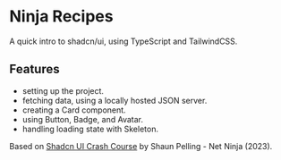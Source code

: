 # Ninja Recipes

A quick intro to shadcn/ui, using TypeScript and TailwindCSS.

<!-- <p align="center">
    <img src="screenshot.png">
</p> -->

## Features

- setting up the project.
- fetching data, using a locally hosted JSON server.
- creating a Card component.
- using Button, Badge, and Avatar.
- handling loading state with Skeleton.

Based on [Shadcn UI Crash Course](https://www.youtube.com/playlist?list=PL4cUxeGkcC9h1NXLUuiAQ7c4UtdEInqma) by Shaun Pelling - Net Ninja (2023).
